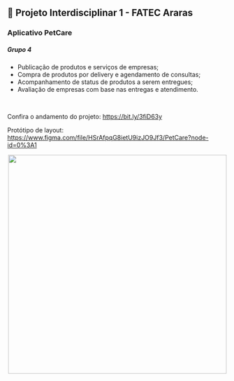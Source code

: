 ## 🐇 Projeto Interdisciplinar 1 - FATEC Araras

### Aplicativo PetCare

##### Grupo 4



* Publicação de produtos e serviços de empresas;
* Compra de produtos por delivery e agendamento de consultas;
* Acompanhamento de status de produtos a serem entregues;
* Avaliação de empresas com base nas entregas e atendimento.
<br>

Confira o andamento do projeto: https://bit.ly/3fiD63y 

Protótipo de layout: https://www.figma.com/file/HSrAfpqG8ietU9izJO9Jf3/PetCare?node-id=0%3A1

<p align="center">
  <img width="500" height="500" src="https://user-images.githubusercontent.com/71787801/117539333-8f800900-afe0-11eb-88ce-53de21063181.png">
</p>
